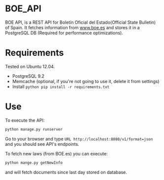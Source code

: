 BOE_API
=======
BOE API, is a REST API for Boletín Oficial del Estado(Official State Bulletin) of Spain. It fetches information from www.boe.es
and stores it in a PostgreSQL DB (Required for performance optimizations).

Requirements
=======

Tested on Ubuntu 12.04.

- PostgreSQL 9.2
- Memcache (optional, if you're not going to use it, delete it from settings)
- Install ```python pip install -r requirements.txt```

Use
=======

To execute the API:
```python
python manage.py runserver
```
Go to your browser and type ```URL http://localhost:8080/v1/format=json``` and you should see API's endpoints.

To fetch new laws (from BOE.es) you can execute:
```python
python mange.py getNewInfo 
```
and will fetch documents since last day stored on database.










